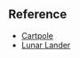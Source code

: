 ## Reference
- [Cartpole](https://colab.research.google.com/github/tensorflow/agents/blob/master/docs/tutorials/1_dqn_tutorial.ipynb)
- [Lunar Lander](https://colab.research.google.com/github/davidrpugh/stochastic-expatriate-descent/blob/2020-04-03-deep-q-networks/_notebooks/2020-04-03-deep-q-networks.ipynb#scrollTo=EOeddlYFsHZ5)